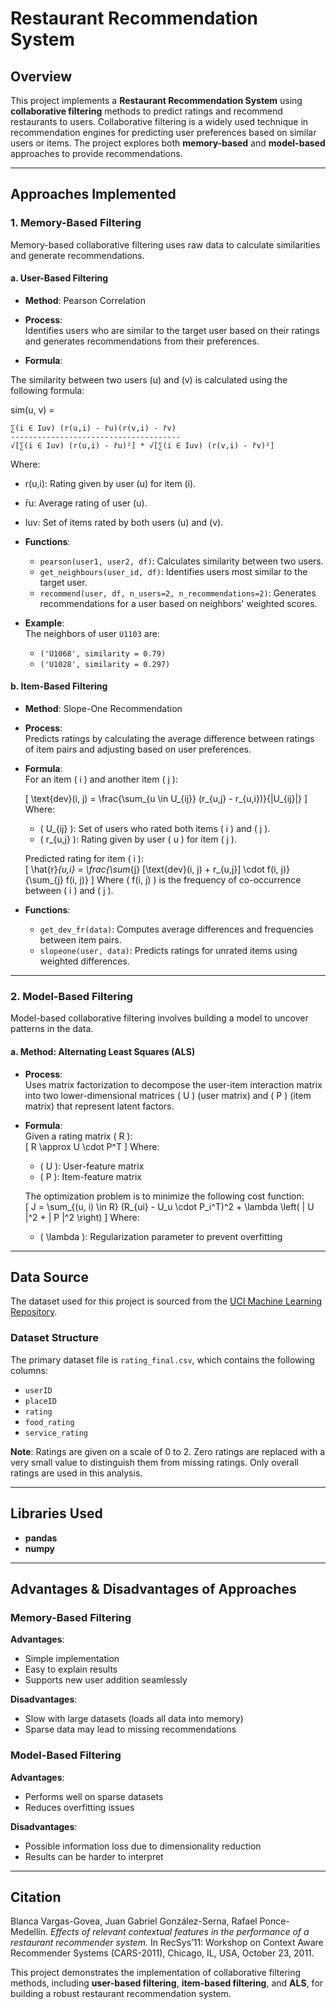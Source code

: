# Restaurant Recommendation System

## Overview  
This project implements a **Restaurant Recommendation System** using **collaborative filtering** methods to predict ratings and recommend restaurants to users. Collaborative filtering is a widely used technique in recommendation engines for predicting user preferences based on similar users or items. The project explores both **memory-based** and **model-based** approaches to provide recommendations.

---

## Approaches Implemented  

### 1. **Memory-Based Filtering**  
Memory-based collaborative filtering uses raw data to calculate similarities and generate recommendations.  

#### a. **User-Based Filtering**  
- **Method**: Pearson Correlation  
- **Process**:  
  Identifies users who are similar to the target user based on their ratings and generates recommendations from their preferences.

- **Formula**:  

The similarity between two users \(u\) and \(v\) is calculated using the following formula:

sim(u, v) = 

    ∑(i ∈ Iuv) (r(u,i) - r̄u)(r(v,i) - r̄v)
    --------------------------------------
    √[∑(i ∈ Iuv) (r(u,i) - r̄u)²] * √[∑(i ∈ Iuv) (r(v,i) - r̄v)²]

Where:
- r(u,i): Rating given by user \(u\) for item \(i\).
- r̄u: Average rating of user \(u\).
- Iuv: Set of items rated by both users \(u\) and \(v\).


- **Functions**:  
  - `pearson(user1, user2, df)`: Calculates similarity between two users.  
  - `get_neighbours(user_id, df)`: Identifies users most similar to the target user.  
  - `recommend(user, df, n_users=2, n_recommendations=2)`: Generates recommendations for a user based on neighbors' weighted scores.  

- **Example**:  
  The neighbors of user `U1103` are:  
  - `('U1068', similarity = 0.79)`  
  - `('U1028', similarity = 0.297)`  

#### b. **Item-Based Filtering**  
- **Method**: Slope-One Recommendation  
- **Process**:  
  Predicts ratings by calculating the average difference between ratings of item pairs and adjusting based on user preferences.

- **Formula**:  
  For an item \( i \) and another item \( j \):  

  \[
  \text{dev}(i, j) = \frac{\sum_{u \in U_{ij}} (r_{u,j} - r_{u,i})}{|U_{ij}|}
  \]
  Where:  
  - \( U_{ij} \): Set of users who rated both items \( i \) and \( j \).  
  - \( r_{u,j} \): Rating given by user \( u \) for item \( j \).  

  Predicted rating for item \( i \):  
  \[
  \hat{r}_{u,i} = \frac{\sum_{j} [\text{dev}(i, j) + r_{u,j}] \cdot f(i, j)}{\sum_{j} f(i, j)}
  \]
  Where \( f(i, j) \) is the frequency of co-occurrence between \( i \) and \( j \).  

- **Functions**:  
  - `get_dev_fr(data)`: Computes average differences and frequencies between item pairs.  
  - `slopeone(user, data)`: Predicts ratings for unrated items using weighted differences.

---

### 2. **Model-Based Filtering**  
Model-based collaborative filtering involves building a model to uncover patterns in the data.  

#### a. **Method**: Alternating Least Squares (ALS)  
- **Process**:  
  Uses matrix factorization to decompose the user-item interaction matrix into two lower-dimensional matrices \( U \) (user matrix) and \( P \) (item matrix) that represent latent factors.

- **Formula**:  
  Given a rating matrix \( R \):  
  \[
  R \approx U \cdot P^T
  \]
  Where:  
  - \( U \): User-feature matrix  
  - \( P \): Item-feature matrix  

  The optimization problem is to minimize the following cost function:  
  \[
  J = \sum_{(u, i) \in R} (R_{ui} - U_u \cdot P_i^T)^2 + \lambda \left( \| U \|^2 + \| P \|^2 \right)
  \]
  Where:  
  - \( \lambda \): Regularization parameter to prevent overfitting  

---

## Data Source  
The dataset used for this project is sourced from the [UCI Machine Learning Repository](https://archive.ics.uci.edu/ml/datasets/Restaurant+%26+consumer+data).  

### Dataset Structure  
The primary dataset file is `rating_final.csv`, which contains the following columns:  
- `userID`  
- `placeID`  
- `rating`  
- `food_rating`  
- `service_rating`  

**Note**: Ratings are given on a scale of 0 to 2. Zero ratings are replaced with a very small value to distinguish them from missing ratings. Only overall ratings are used in this analysis.  

---

## Libraries Used  
- **pandas**  
- **numpy**  

---

## Advantages & Disadvantages of Approaches  

### Memory-Based Filtering  
**Advantages**:  
- Simple implementation  
- Easy to explain results  
- Supports new user addition seamlessly  

**Disadvantages**:  
- Slow with large datasets (loads all data into memory)  
- Sparse data may lead to missing recommendations  

### Model-Based Filtering  
**Advantages**:  
- Performs well on sparse datasets  
- Reduces overfitting issues  

**Disadvantages**:  
- Possible information loss due to dimensionality reduction  
- Results can be harder to interpret  

---

## Citation  
Blanca Vargas-Govea, Juan Gabriel González-Serna, Rafael Ponce-Medellín. *Effects of relevant contextual features in the performance of a restaurant recommender system.* In RecSys’11: Workshop on Context Aware Recommender Systems (CARS-2011), Chicago, IL, USA, October 23, 2011.  

This project demonstrates the implementation of collaborative filtering methods, including **user-based filtering**, **item-based filtering**, and **ALS**, for building a robust restaurant recommendation system.
